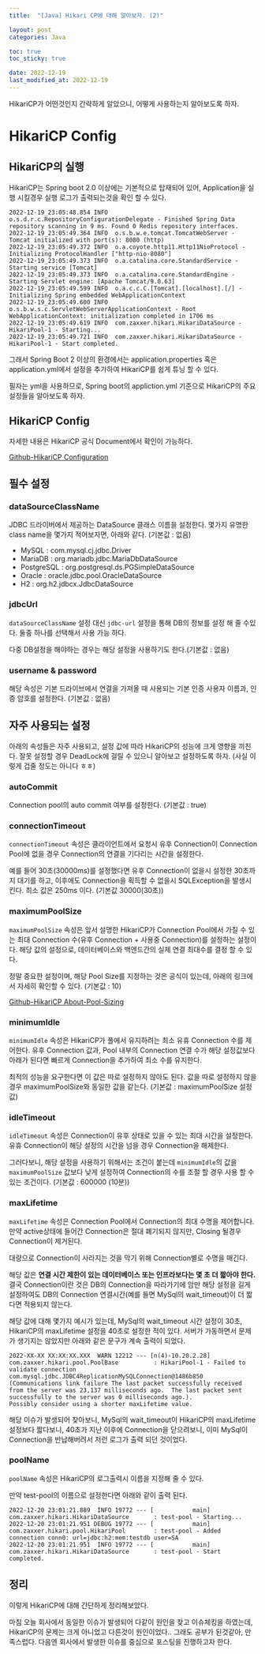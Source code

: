```yaml
---
title:  "[Java] Hikari CP에 대해 알아보자. (2)"

layout: post
categories: Java

toc: true
toc_sticky: true

date: 2022-12-19
last_modified_at: 2022-12-19
---
```


HikariCP가 어떤것인지 간략하게 알았으니, 어떻게 사용하는지 알아보도록 하자.

# HikariCP Config


## HikariCP의 실행

HikariCP는 Spring boot 2.0 이상에는 기본적으로 탑재되어 있어, Application을 실행 시킬경우 실행 로그가 출력되는것을 확인 할 수 있다.

```shell
2022-12-19_23:05:48.854 INFO  o.s.d.r.c.RepositoryConfigurationDelegate - Finished Spring Data repository scanning in 9 ms. Found 0 Redis repository interfaces.
2022-12-19_23:05:49.364 INFO  o.s.b.w.e.tomcat.TomcatWebServer - Tomcat initialized with port(s): 8080 (http)
2022-12-19_23:05:49.372 INFO  o.a.coyote.http11.Http11NioProtocol - Initializing ProtocolHandler ["http-nio-8080"]
2022-12-19_23:05:49.373 INFO  o.a.catalina.core.StandardService - Starting service [Tomcat]
2022-12-19_23:05:49.373 INFO  o.a.catalina.core.StandardEngine - Starting Servlet engine: [Apache Tomcat/9.0.63]
2022-12-19_23:05:49.599 INFO  o.a.c.c.C.[Tomcat].[localhost].[/] - Initializing Spring embedded WebApplicationContext
2022-12-19_23:05:49.600 INFO  o.s.b.w.s.c.ServletWebServerApplicationContext - Root WebApplicationContext: initialization completed in 1706 ms
2022-12-19_23:05:49.619 INFO  com.zaxxer.hikari.HikariDataSource - HikariPool-1 - Starting...
2022-12-19_23:05:49.721 INFO  com.zaxxer.hikari.HikariDataSource - HikariPool-1 - Start completed.
```

그래서 Spring Boot 2 이상의 환경에서는 application.properties 혹은 application.yml에서 설정을 추가하여 HikariCP를 쉽게 튜닝 할 수 있다.

필자는 yml을 사용하므로, Spring boot의 appliction.yml 기준으로 HikariCP의 주요 설정들을 알아보도록 하자.


## HikariCP Config

자세한 내용은 HikariCP 공식 Document에서 확인이 가능하다.

[Github-HikariCP Configuration](https://github.com/brettwooldridge/HikariCP#gear-configuration-knobs-baby)


## 필수 설정

### dataSourceClassName

JDBC 드라이버에서 제공하는 DataSource 클래스 이름을 설정한다. 몇가지 유명한 class name을 몇가지 적어보자면, 아래와 같다. (기본값 : 없음)

- MySQL : com.mysql.cj.jdbc.Driver
- MariaDB : org.mariadb.jdbc.MariaDbDataSource
- PostgreSQL : org.postgresql.ds.PGSimpleDataSource
- Oracle : oracle.jdbc.pool.OracleDataSource
- H2 : org.h2.jdbcx.JdbcDataSource

### jdbcUrl

`dataSourceClassName` 설정 대신 `jdbc-url` 설정을 통해 DB의 정보를 설정 해 줄 수있다. 둘중 하나를 선택해서 사용 가능 하다.

다중 DB설정을 해야하는 경우는 해당 설정을 사용하기도 한다.(기본값 : 없음)

### username & password

해당 속성은 기본 드라이브에서 연결을 가져올 때 사용되는 기본 인증 사용자 이름과, 인증 암호를 설정한다. (기본값 : 없음)


## 자주 사용되는 설정

아래의 속성들은 자주 사용되고, 설정 값에 따라 HikariCP의 성능에 크게 영향을 끼친다. 잘못 설정할 경우 DeadLock에 걸릴 수 있으니 알아보고 설정하도록 하자.
(사실 이렇게 겁줄 정도는 아니다 ㅎㅎ)

### autoCommit

Connection pool의 auto commit 여부를 설정한다. (기본값 : true)

### connectionTimeout

`connectionTimeout` 속성은 클라이언트에서 요청시 유후 Connection이 Connection Pool에 없을 경우 Connection의 연결을 기다리는 시간을 설정한다.

예를 들어 30초(30000ms)를 설정했다면 유후 Connection이 없을시 설정한 30초까지 대기를 하고, 이후에도 Connection을 획득할 수 없을시 SQLException을 발생시킨다.
최소 값은 250ms 이다. (기본값 30000(30초))

### maximumPoolSize

`maximumPoolSize` 속성은 앞서 설명한 HikariCP가 Connection Pool에서 가질 수 있는 최대 Connection 수(유후 Connection + 사용중 Connection)를 설정하는 설정이다. 해당 값의 설정으로, 데이터베이스와 백엔드간의 실제 연결 최대수를 결정 할 수 있다.

정말 중요한 설정이며, 해당 Pool Size를 지정하는 것은 공식이 있는데, 아래의 링크에서 자세히 확인할 수 있다. (기본값 : 10)

[Github-HikariCP About-Pool-Sizing](https://github.com/brettwooldridge/HikariCP/wiki/About-Pool-Sizing)

### minimumIdle

`minimumIdle` 속성은 HikariCP가 풀에서 유지하려는 최소 유휴 Connection 수를 제어한다. 유후 Connection 값과, Pool 내부의 Connection 연결 수가 해당 설정값보다 아래가 된다면 빠르게 Connection을 추가하여 최소 수를 유지한다.

최적의 성능을 요구한다면 이 값은 따로 설정하지 않아도 된다. 값을 따로 설정하지 않을 경우 maximumPoolSize와 동일한 값을 같는다. (기본값 : maximumPoolSize 설정값)

### idleTimeout

`idleTimeout` 속성은 Connection이 유후 상태로 있을 수 있는 최대 시간을 설정한다. 유휴 Connection이 해당 설정의 시간을 넘을 경우 Connection을 해제한다.

그러다보니, 해당 설정을 사용하기 위해서는 조건이 붙는데 `minimumIdle`의 값을 `maximumPoolSize` 값보다 낮게 설정하여 Connection의 수를 조절 할 경우 사용 할 수 있는 조건이다. (기본값 : 600000 (10분))

### maxLifetime

`maxLifetime` 속성은 Connection Pool에서 Connection의 최대 수명을 제어합니다.만약 active상태에 들어간 Connection은 절대 폐기되지 않지만, Closing 될경우 Connection이 제거된다.

대량으로 Connection이 사라지는 것을 막기 위해 Connection별로 수명을 매긴다.

해당 값은 **연결 시간 제한이 있는 데이터베이스 또는 인프라보다는 몇 초 더 짧아야 한다.** 결국 Connection이란 것은 DB의 Connection을 따라가기에 암만 해당 설정을 길게 설정하여도 DB의 Connection 연결시간(예를 들면 MySql의 wait_timeout)이 더 짧다면 적용되지 않는다.

해당 값에 대해 몇가지 예시가 있는데,
MySql의 wait_timeout 시간 설정이 30초, HikariCP의 maxLifetime 설정을 40초로 설정한 적이 있다. 서버가 가동하면서 문제가 생기지는 않았지만 아래와 같은 문구가 계속 출력이 되었다.

```shell
2022-XX-XX XX:XX:XX.XXX  WARN 12212 --- [n(4)-10.20.2.28] com.zaxxer.hikari.pool.PoolBase          : HikariPool-1 - Failed to validate connection com.mysql.jdbc.JDBC4ReplicationMySQLConnection@1486b850
(Communications link failure The last packet successfully received from the server was 23,137 milliseconds ago.  The last packet sent successfully to the server was 0 milliseconds ago.).
Possibly consider using a shorter maxLifetime value.
```

해당 이슈가 발생되어 찾아보니, MySql의 wait_timeout이 HikariCP의 maxLifetime 설정보다 짧다보니, 40초가 지난 이후에 Connection을 닫으려보니, 이미 MySql이 Connection을 반납해버려서 저런 로그가 출력 되던 것이었다.


### poolName

`poolName` 속성은 HikariCP의 로그출력시 이름을 지정해 줄 수 있다.

만약 test-pool의 이름으로 설정한다면 아래와 같이 출력 된다.

```shell
2022-12-20 23:01:21.889  INFO 19772 --- [           main] com.zaxxer.hikari.HikariDataSource       : test-pool - Starting...
2022-12-20 23:01:21.951 DEBUG 19772 --- [           main] com.zaxxer.hikari.pool.HikariPool        : test-pool - Added connection conn0: url=jdbc:h2:mem:testdb user=SA
2022-12-20 23:01:21.951  INFO 19772 --- [           main] com.zaxxer.hikari.HikariDataSource       : test-pool - Start completed.
```


## 정리

이렇게 HikariCP에 대해 간단하게 정리해보았다.

마침 오늘 회사에서 동일한 이슈가 발생되어 다같이 원인을 찾고 이슈체킹을 하였는데, HikariCP의 문제는 크게 아니었고 다른것이 원인이었다..
그래도 공부가 된것같아, 만족스럽다. 다음엔 회사에서 발생한 이슈를 중심으로 포스팅을 진행하고자 한다.
